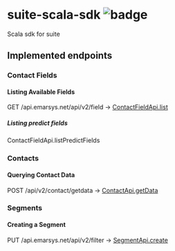 # suite-scala-sdk ![badge](https://codeship.com/projects/42e2e3d0-559f-0134-b65a-1e6b697efd61/status?branch=master)
Scala sdk for suite

## Implemented endpoints

### Contact Fields

#### Listing Available Fields
GET /api.emarsys.net/api/v2/field -> [ContactFieldApi.list](http://documentation.emarsys.com/resource/developers/endpoints/contacts/list-fields/)

##### Listing predict fields
ContactFieldApi.listPredictFields

### Contacts

#### Querying Contact Data
POST /api/v2/contact/getdata -> [ContactApi.getData](http://documentation.emarsys.com/resource/developers/endpoints/contacts/contact-data/)

### Segments

#### Creating a Segment
PUT /api.emarsys.net/api/v2/filter -> [SegmentApi.create](http://documentation.emarsys.com/resource/developers/endpoints/contacts/creating-a-segment/)